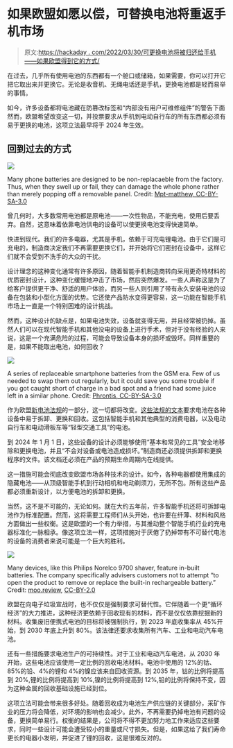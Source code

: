 # 如果欧盟如愿以偿，可替换电池将重返手机市场

> 原文:[https://hackaday . com/2022/03/30/可更换电池将被归还给手机——如果欧盟得到它的方式/](https://hackaday.com/2022/03/30/replaceable-batteries-are-coming-back-to-phones-if-the-eu-gets-its-way/)

在过去，几乎所有使用电池的东西都有一个舱口或储箱，如果需要，你可以打开它把它取出来并更换它。无论是收音机、无绳电话还是手机，更换电池都是轻而易举的事情。

如今，许多设备都将电池藏在防篡改标签和“内部没有用户可维修组件”的警告下面然而，欧盟希望改变这一切，并投票要求从手机到电动自行车的所有东西都必须有易于更换的电池，这项立法最早将于 2024 年生效。

## 回到过去的方式

![](../Images/c06eb9e6c6141c74e144513f53ee0ba7.png)

Many phone batteries are designed to be non-replacaeble from the factory. Thus, when they swell up or fail, they can damage the whole phone rather than merely popping off a removable panel. Credit: [Mpt-matthew, CC-BY-SA-3.0](https://commons.wikimedia.org/wiki/File:Expanded_lithium-ion_polymer_battery_from_an_Apple_iPhone_3GS.jpg)

曾几何时，大多数常用电池都是原电池——一次性物品，不能充电，使用后要丢弃。自然，这意味着依靠电池供电的设备可以使更换电池变得快速简单。

快进到现代。我们的许多电器，尤其是手机，依赖于可充电锂电池。由于它们是可充电的，制造商决定我们不再需要更换它们，并开始将它们密封在设备中，这样它们就不会受到不洗手的大众的干扰。

设计理念的这种变化通常有许多原因，随着智能手机制造商转向采用更奇特材料的优质密封设计，这种变化缓慢地冲击了市场，然后突然爆发。一些人声称这是为了给客户提供更干净、舒适的用户体验，而另一些人则引用了带有永久安装电池的设备在包装和小型化方面的优势。它还使产品防水变得更容易，这一功能在智能手机市场上一直是一个特别困难的设计挑战。

然而，这种设计的缺点是，如果电池失效，设备就变得无用，并且经常被扔掉。虽然人们可以在现代智能手机和其他没电的设备上进行手术，但对于没有经验的人来说，这是一个充满危险的过程，可能会导致设备本身的损坏或毁坏。同样重要的是，如果不能取出电池，如何回收？

![](../Images/8cc28af4cba5bf4be433730f1685a546.png)

A series of replaceable smartphone batteries from the GSM era. Few of us needed to swap them out regularly, but it could save you some trouble if you got caught short of charge in a bad spot and a friend had some juice left in a similar phone. Credit: [Phrontis, CC-BY-SA-3.0](https://commons.wikimedia.org/wiki/File:Li-Ion_batteries_for_mobile_phones.jpg)

作为欧盟[新电池法规](https://www.europarl.europa.eu/legislative-train/theme-a-european-green-deal/file-revision-of-the-eu-battery-directive-(refit)/01-2022)的一部分，这一切都将改变。[这些法规的文本](https://oeil.secure.europarl.europa.eu/oeil/popups/printficheglobal.pdf?id=721444&l=en)要求电池在各种设备中易于拆卸、更换和回收。这包括智能手机和其他典型的消费电器，以及电动自行车和电动滑板车等“轻型交通工具”的电池。

到 2024 年 1 月 1 日，这些设备的设计必须能够使用“基本和常见的工具”安全地移除和更换电池，并且“不会对设备或电池造成损坏。”制造商还必须提供拆卸和更换程序的文件。该文档还必须在产品的预期生命周期内在线提供。

这一措施可能会彻底改变欧盟市场各种技术的设计。如今，各种电器都使用集成的隐藏电池——从顶级智能手机到行动相机和电动剃须刀，无所不包。所有这些产品都必须重新设计，以方便电池的拆卸和更换。

当然，这不是不可能的，无论如何。就在大约五年前，许多智能手机还将可拆卸电池作为标准配置。然而，这将需要工程师们从头开始，也许要在纤薄、材料和风格方面做出一些权衡。这是欧盟的一个有力举措，与其推动整个智能手机行业的充电器标准化一脉相承。像这项立法一样，这项措施对于厌倦了扔掉带有不可替代电池的设备的消费者来说可能是一个巨大的胜利。

![](../Images/bcce9a07689db5f1b2ba8e78efee0435.png)

Many devices, like this Philips Norelco 9700 shaver, feature in-built batteries. The company specifically advisers customers not to attempt “to open the product to
remove or replace the built-in rechargeable
battery.” Credit: [moo.review](https://moo.review/best-electric-shaver/), [CC-BY-2.0](https://commons.wikimedia.org/wiki/File:Philips_Norelco_9700_Rotary_Electric_Shaver_(30973817280).jpg)

欧盟在向电子垃圾宣战时，也不仅仅是强制要求可替代性。它伴随着一个更“循环经济”的大力推进，这种经济更依赖于回收现有的材料，而不是仅仅依靠挖掘新的材料。收集废旧便携式电池的目标将被强制执行，到 2023 年底收集率从 45%开始，到 2030 年底上升到 80%。该法律还要求收集所有汽车、工业和电动汽车电池。

还有一些措施要求电池生产的可持续性。对于工业和电动汽车电池，从 2030 年开始，这些电池应该使用一定比例的回收电池材料。电池中使用的 12%的钴、85%的铅、4%的锂和 4%的镍应该来自回收资源。到 2035 年，钴的比例将提高到 20%,锂的比例将提高到 10%,镍的比例将提高到 12%,铅的比例将保持不变，因为这种金属的回收基础设施已经到位。

这项立法可能会带来很多好处。随着回收成为电池生产供应链的关键部分，采矿作业的压力将会降低，对环境的影响也会减少。此外，不再需要扔掉电池有问题的设备，更换简单易行。权衡的结果是，公司将不得不更加努力地工作来适应这些要求，同时一些设计可能会遭受较小的重量或尺寸损失。但是，如果这给了我们寿命更长的电器小发明，并促进了锂的回收，这是很难反对的。